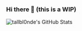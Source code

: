 ### Hi there 👋 (this is a WIP)
![tallbl0nde's GitHub Stats](https://github-readme-stats.vercel.app/api?username=tallbl0nde&show_icons=true)

<!--
**tallbl0nde/tallbl0nde** is a ✨ _special_ ✨ repository because its `README.md` (this file) appears on your GitHub profile.

Here are some ideas to get you started:

- 🔭 I’m currently working on ...
- 🌱 I’m currently learning ...
- 👯 I’m looking to collaborate on ...
- 🤔 I’m looking for help with ...
- 💬 Ask me about ...
- 📫 How to reach me: ...
- 😄 Pronouns: ...
- ⚡ Fun fact: ...
-->
